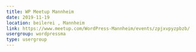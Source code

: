 ```yaml
---
title: WP Meetup Mannheim
date: 2019-11-19
location: beilerei , Mannheim
link: https://www.meetup.com/WordPress-Mannheim/events/zpjxvpyzpbzb/
usergroup: wordpressma
type: usergroup
---
```

